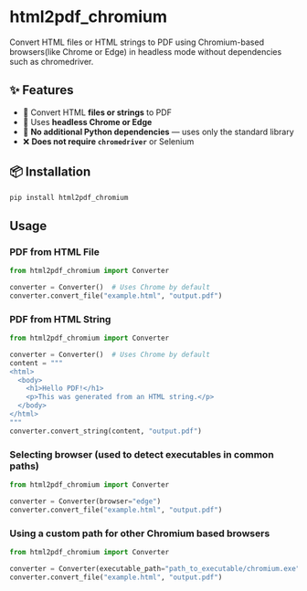 # html2pdf_chromium

Convert HTML files or HTML strings to PDF using Chromium-based browsers(like Chrome or Edge) in headless mode without dependencies such as chromedriver.


## ✨ Features

- 📄 Convert HTML **files or strings** to PDF
- 🧠 Uses **headless Chrome or Edge**
- 🧰 **No additional Python dependencies** — uses only the standard library
- ❌ **Does not require `chromedriver`** or Selenium

## 📦 Installation

```bash
pip install html2pdf_chromium
```


## Usage

### PDF from HTML File

```python
from html2pdf_chromium import Converter

converter = Converter()  # Uses Chrome by default
converter.convert_file("example.html", "output.pdf")
```

### PDF from HTML String

```python
from html2pdf_chromium import Converter

converter = Converter()  # Uses Chrome by default
content = """
<html>
  <body>
    <h1>Hello PDF!</h1>
    <p>This was generated from an HTML string.</p>
  </body>
</html>
"""
converter.convert_string(content, "output.pdf")
```

### Selecting browser (used to detect executables in common paths)

```python
from html2pdf_chromium import Converter

converter = Converter(browser="edge")
converter.convert_file("example.html", "output.pdf")
```

### Using a custom path for other Chromium based browsers

```python
from html2pdf_chromium import Converter

converter = Converter(executable_path="path_to_executable/chromium.exe") 
converter.convert_file("example.html", "output.pdf")
```